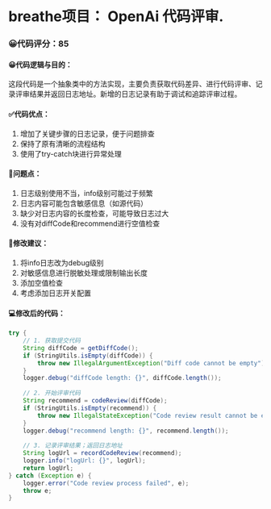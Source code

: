 # breathe项目： OpenAi 代码评审.
### 😀代码评分：85
#### 😀代码逻辑与目的：
这段代码是一个抽象类中的方法实现，主要负责获取代码差异、进行代码评审、记录评审结果并返回日志地址。新增的日志记录有助于调试和追踪评审过程。

#### ✅代码优点：
1. 增加了关键步骤的日志记录，便于问题排查
2. 保持了原有清晰的流程结构
3. 使用了try-catch块进行异常处理

#### 🤔问题点：
1. 日志级别使用不当，info级别可能过于频繁
2. 日志内容可能包含敏感信息（如源代码）
3. 缺少对日志内容的长度检查，可能导致日志过大
4. 没有对diffCode和recommend进行空值检查

#### 🎯修改建议：
1. 将info日志改为debug级别
2. 对敏感信息进行脱敏处理或限制输出长度
3. 添加空值检查
4. 考虑添加日志开关配置

#### 💻修改后的代码：
```java
try {
    // 1. 获取提交代码
    String diffCode = getDiffCode();
    if (StringUtils.isEmpty(diffCode)) {
        throw new IllegalArgumentException("Diff code cannot be empty");
    }
    logger.debug("diffCode length: {}", diffCode.length());
    
    // 2. 开始评审代码
    String recommend = codeReview(diffCode);
    if (StringUtils.isEmpty(recommend)) {
        throw new IllegalStateException("Code review result cannot be empty");
    }
    logger.debug("recommend length: {}", recommend.length());
    
    // 3. 记录评审结果；返回日志地址
    String logUrl = recordCodeReview(recommend);
    logger.info("logUrl: {}", logUrl);
    return logUrl;
} catch (Exception e) {
    logger.error("Code review process failed", e);
    throw e;
}
```